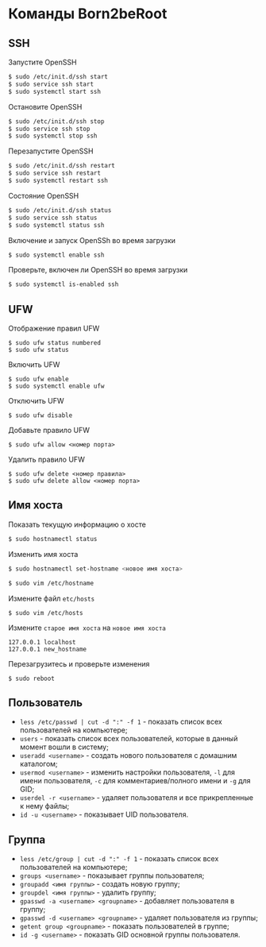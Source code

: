 # Команды Born2beRoot

## SSH

Запустите OpenSSH

```sh
$ sudo /etc/init.d/ssh start
$ sudo service ssh start
$ sudo systemctl start ssh
```

Остановите OpenSSH

```sh
$ sudo /etc/init.d/ssh stop
$ sudo service ssh stop
$ sudo systemctl stop ssh
```

Перезапустите OpenSSH

```sh
$ sudo /etc/init.d/ssh restart
$ sudo service ssh restart
$ sudo systemctl restart ssh
```

Состояние OpenSSH

```sh
$ sudo /etc/init.d/ssh status
$ sudo service ssh status
$ sudo systemctl status ssh
```

Включение и запуск OpenSSh во время загрузки

```sh
$ sudo systemctl enable ssh
```

Проверьте, включен ли OpenSSH во время загрузки

```sh
$ sudo systemctl is-enabled ssh
```

## UFW

Отображение правил UFW

```
$ sudo ufw status numbered
$ sudo ufw status
```

Включить UFW

```
$ sudo ufw enable
$ sudo systemctl enable ufw
```

Отключить UFW

```
$ sudo ufw disable
```

Добавьте правило UFW

```
$ sudo ufw allow <номер порта>
```

Удалить правило UFW

```
$ sudo ufw delete <номер правила>
$ sudo ufw delete allow <номер порта>
```

## Имя хоста

Показать текущую информацию о хосте

```sh
$ sudo hostnamectl status
```

Изменить имя хоста

```sh
$ sudo hostnamectl set-hostname <новое имя хоста>
```

```sh
$ sudo vim /etc/hostname
```

Измените файл `etc/hosts`

```
$ sudo vim /etc/hosts
```

Измените `старое имя хоста` на `новое имя хоста`

```
127.0.0.1 localhost
127.0.0.1 new_hostname
```

Перезагрузитесь и проверьте изменения

```
$ sudo reboot
```

## Пользователь

- `less /etc/passwd | cut -d ":" -f 1` - показать список всех пользователей на компьютере;
- `users` - показать список всех пользователей, которые в данный момент вошли в систему;
- `useradd <username>` - создать нового пользователя с домашним каталогом;
- `usermod <username>` - изменить настройки пользователя, `-l` для имени пользователя, `-c` для комментариев/полного имени и `-g` для GID;
- `userdel -r <username>` - удаляет пользователя и все прикрепленные к нему файлы;
- `id -u <username>` - показывает UID пользователя.

## Группа

- `less /etc/group | cut -d ":" -f 1` - показать список всех пользователей на компьютере;
- `groups <username>` - показывает группы пользователя;
- `groupadd <имя группы>` - создать новую группу;
- `groupdel <имя группы>` - удалить группу;
- `gpasswd -a <username> <groupname>` - добавляет пользователя в группу;
- `gpasswd -d <username> <groupname>` - удаляет пользователя из группы;
- `getent group <groupname>` - показать пользователей в группе;
- `id -g <username>` - показать GID основной группы пользователя.
